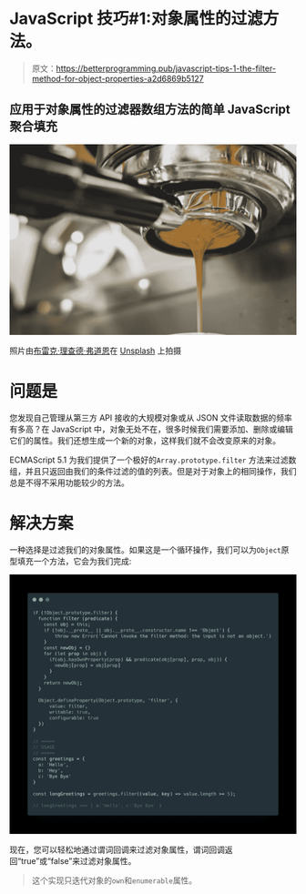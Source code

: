 # JavaScript 技巧#1:对象属性的过滤方法。

> 原文：<https://betterprogramming.pub/javascript-tips-1-the-filter-method-for-object-properties-a2d6869b5127>

## 应用于对象属性的过滤器数组方法的简单 JavaScript 聚合填充

![](img/6848beba9581ab98917c4b806fde25a0.png)

照片由[布雷克·理查德·弗道恩](https://unsplash.com/@blakeverdoorn)在 [Unsplash](https://unsplash.com/photos/gM-RfQsZK98) 上拍摄

# 问题是

您发现自己管理从第三方 API 接收的大规模对象或从 JSON 文件读取数据的频率有多高？在 JavaScript 中，对象无处不在，很多时候我们需要添加、删除或编辑它们的属性。我们还想生成一个新的对象，这样我们就不会改变原来的对象。

ECMAScript 5.1 为我们提供了一个极好的`Array.prototype.filter` 方法来过滤数组，并且只返回由我们的条件过滤的值的列表。但是对于对象上的相同操作，我们总是不得不采用功能较少的方法。

# 解决方案

一种选择是过滤我们的对象属性。如果这是一个循环操作，我们可以为`Object`原型填充一个方法，它会为我们完成:

![](img/268592500e8a82a7d07bdac5710ba86f.png)

现在，您可以轻松地通过谓词回调来过滤对象属性，谓词回调返回“true”或“false”来过滤对象属性。

> 这个实现只迭代对象的`own`和`enumerable`属性。